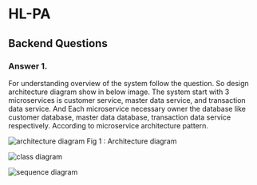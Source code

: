 # HL-PA

## Backend Questions
### Answer 1.
   For understanding overview of the system follow the question. So design architecture diagram show in below image. The system start with 3 microservices is customer service, master data service, and transaction data service. And Each microservice necessary owner the database like customer database, master data database, transaction data service 
respectively. According to microservice architecture pattern.

![architecture diagram](https://res.cloudinary.com/dmdxfjunb/image/upload/v1720244389/HLAB-Architecture_Diagram_oopsbw.jpg)
Fig 1 : Architecture diagram

![class diagram](https://res.cloudinary.com/dmdxfjunb/image/upload/v1720244482/HLAB-Class_Diagram_nkw46w.jpg)

![sequence diagram](https://res.cloudinary.com/dmdxfjunb/image/upload/v1720244488/Untitled_19_sylyvk.png)




   

